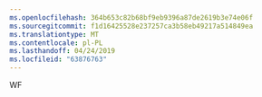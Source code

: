 ```yaml
---
ms.openlocfilehash: 364b653c82b68bf9eb9396a87de2619b3e74e06f
ms.sourcegitcommit: f1d16425528e237257ca3b58eb49217a514849ea
ms.translationtype: MT
ms.contentlocale: pl-PL
ms.lasthandoff: 04/24/2019
ms.locfileid: "63876763"
---
```

WF